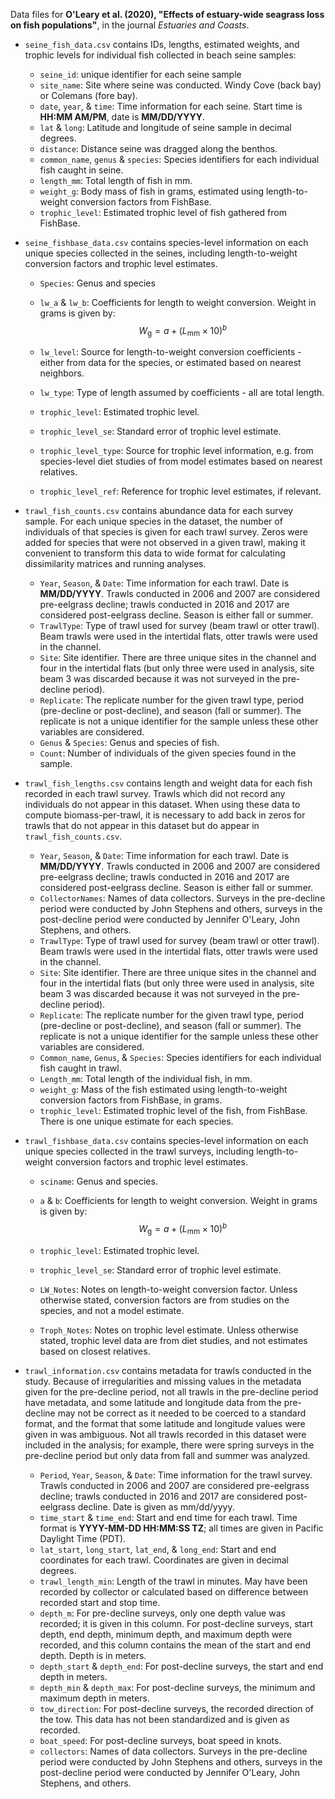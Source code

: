 Data files for **O'Leary et al. (2020), "Effects of estuary-wide seagrass loss on fish populations"**, in the journal *Estuaries and Coasts*. 

- `seine_fish_data.csv` contains IDs, lengths, estimated weights, and trophic levels for individual fish collected in beach seine samples: 
  
  - `seine_id`: unique identifier for each seine sample
  - `site_name`: Site where seine was conducted. Windy Cove (back bay) or Colemans (fore bay).
  - `date`, `year`, & `time`: Time information for each seine. Start time is **HH:MM AM/PM**, date is **MM/DD/YYYY**.
  - `lat` & `long`: Latitude and longitude of seine sample in decimal degrees.
  - `distance`: Distance seine was dragged along the benthos.
  - `common_name`, `genus` & `species`: Species identifiers for each individual fish caught in seine.
  - `length_mm`: Total length of fish in mm.
  - `weight_g`: Body mass of fish in grams, estimated using length-to-weight conversion factors from FishBase.
  - `trophic_level`: Estimated trophic level of fish gathered from FishBase.
- `seine_fishbase_data.csv` contains species-level information on each unique species collected in the seines, including length-to-weight conversion factors and trophic level estimates.
  
  - `Species`: Genus and species
  
  - `lw_a` & `lw_b`: Coefficients for length to weight conversion. Weight in grams is given by: 
    $$
    W_\text{g} = a + (L_{\text{mm}} \times 10)^b
    $$
  
  - `lw_level`: Source for length-to-weight conversion coefficients - either from data for the species, or estimated based on nearest neighbors.
  
  - `lw_type`: Type of length assumed by coefficients - all are total length.
  
  - `trophic_level`: Estimated trophic level.
  
  - `trophic_level_se`: Standard error of trophic level estimate.
  
  - `trophic_level_type`: Source for trophic level information, e.g. from species-level diet studies of from model estimates based on nearest relatives.
  
  - `trophic_level_ref`: Reference for trophic level estimates, if relevant.
- `trawl_fish_counts.csv` contains abundance data for each survey sample. For each unique species in the dataset, the number of individuals of that species is given for each trawl survey. Zeros were added for species that were not observed in a given trawl, making it convenient to transform this data to wide format for calculating dissimilarity matrices and running analyses.
  
  - `Year`, `Season`, & `Date`: Time information for each trawl. Date is **MM/DD/YYYY**. Trawls conducted in 2006 and 2007 are considered pre-eelgrass decline; trawls conducted in 2016 and 2017 are considered post-eelgrass decline. Season is either fall or summer.
  - `TrawlType`: Type of trawl used for survey (beam trawl or otter trawl). Beam trawls were used in the intertidal flats, otter trawls were used in the channel.
  - `Site`: Site identifier. There are three unique sites in the channel and four in the intertidal flats (but only three were used in analysis, site beam 3 was discarded because it was not surveyed in the pre-decline period).
  - `Replicate`: The replicate number for the given trawl type, period (pre-decline or post-decline), and season (fall or summer). The replicate is not a unique identifier for the sample unless these other variables are considered.
  - `Genus` & `Species`: Genus and species of fish.
  - `Count`: Number of individuals of the given species found in the sample.
- `trawl_fish_lengths.csv` contains length and weight data for each fish recorded in each trawl survey. Trawls which did not record any individuals do not appear in this dataset. When using these data to compute biomass-per-trawl, it is necessary to add back in zeros for trawls that do not appear in this dataset but do appear in `trawl_fish_counts.csv`.
  
  - `Year`, `Season`, & `Date`:  Time information for each trawl. Date is **MM/DD/YYYY**. Trawls conducted in 2006 and 2007 are considered pre-eelgrass decline; trawls conducted in 2016 and 2017 are considered post-eelgrass decline. Season is either fall or summer.
  - `CollectorNames`: Names of data collectors. Surveys in the pre-decline period were conducted by John Stephens and others, surveys in the post-decline period were conducted by Jennifer O'Leary, John Stephens, and others.
  - `TrawlType`: Type of trawl used for survey (beam trawl or otter trawl). Beam trawls were used in the intertidal flats, otter trawls were used in the channel.
  - `Site`: Site identifier. There are three unique sites in the channel and four in the intertidal flats (but only three were used in analysis, site beam 3 was discarded because it was not surveyed in the pre-decline period).
  - `Replicate`: The replicate number for the given trawl type, period (pre-decline or post-decline), and season (fall or summer). The replicate is not a unique identifier for the sample unless these other variables are considered.
  - `Common_name`, `Genus`, & `Species`: Species identifiers for each individual fish caught in trawl.
  - `Length_mm`: Total length of the individual fish, in mm.
  - `weight_g`: Mass of the fish estimated using length-to-weight conversion factors from FishBase, in grams.
  - `trophic_level`: Estimated trophic level of the fish, from FishBase. There is one unique estimate for each species. 
- `trawl_fishbase_data.csv` contains species-level information on each unique species collected in the trawl surveys, including length-to-weight conversion factors and trophic level estimates.
  
  - `sciname`: Genus and species.
  
  - `a` & `b`: Coefficients for length to weight conversion. Weight in grams is given by: 
    $$
        W_\text{g} = a + (L_{\text{mm}} \times 10)^b
    $$
  
  - `trophic_level`: Estimated trophic level.
  
  - `trophic_level_se`: Standard error of trophic level estimate.
  
  - `LW_Notes`: Notes on length-to-weight conversion factor. Unless otherwise stated, conversion factors are from studies on the species, and not a model estimate.
  
  - `Troph_Notes`: Notes on trophic level estimate. Unless otherwise stated, trophic level data are from diet studies, and not estimates based on closest relatives.
- `trawl_information.csv` contains metadata for trawls conducted in the study. Because of irregularities and missing values in the metadata given for the pre-decline period, not all trawls in the pre-decline period have metadata, and some latitude and longitude data from the pre-decline may not be correct as it needed to be coerced to a standard format, and the format that some latitude and longitude values were given in was ambiguous. Not all trawls recorded in this dataset were included in the analysis; for example, there were spring surveys in the pre-decline period but only data from fall and summer was analyzed.
  
  - `Period`, `Year`, `Season`, & `Date`: Time information for the trawl survey. Trawls conducted in 2006 and 2007 are considered pre-eelgrass decline; trawls conducted in 2016 and 2017 are considered post-eelgrass decline. Date is given as mm/dd/yyyy.
  - `time_start` & `time_end`: Start and end time for each trawl. Time format is **YYYY-MM-DD HH:MM:SS TZ**; all times are given in Pacific Daylight Time (PDT).
  - `lat_start`, `long_start`, `lat_end`, & `long_end`: Start and end coordinates for each trawl. Coordinates are given in decimal degrees.
  - `trawl_length_min`: Length of the trawl in minutes. May have been recorded by collector or calculated based on difference between recorded start and stop time.
  - `depth_m`: For pre-decline surveys, only one depth value was recorded; it is given in this column. For post-decline surveys, start depth, end depth, minimum depth, and maximum depth were recorded, and this column contains the mean of the start and end depth. Depth is in meters.
  - `depth_start` & `depth_end`: For post-decline surveys, the start and end depth in meters.
  - `depth_min` & `depth_max`:  For post-decline surveys, the minimum and maximum depth in meters.
  - `tow_direction`: For post-decline surveys, the recorded direction of the tow. This data has not been standardized and is given as recorded.
  - `boat_speed`: For post-decline surveys, boat speed in knots.
  - `collectors`: Names of data collectors. Surveys in the pre-decline period were conducted by John Stephens and others, surveys in the post-decline period were conducted by Jennifer O'Leary, John Stephens, and others.